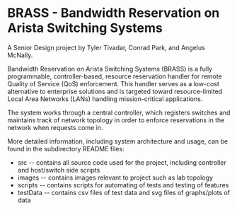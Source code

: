 # BRASS - Bandwidth Reservation on Arista Switching Systems
A Senior Design project by Tyler Tivadar, Conrad Park, and Angelus McNally.

Bandwidth Reservation on Arista Switching Systems (BRASS) is a fully programmable, controller-based, resource reservation handler for remote Quality of Service (QoS) enforcement. This handler serves as a low-cost alternative to enterprise solutions and is targeted toward resource-limited Local Area Networks (LANs) handling mission-critical applications.

The system works through a central controller, which registers switches and maintains track of network topology in order to enforce reservations in the network when requests come in.

More detailed information, including system architecture and usage, can be found in the subdirectory README files:
* src -- contains all source code used for the project, including controller and host/switch side scripts
* images -- contains images relevant to project such as lab topology
* scripts -- contains scripts for automating of tests and testing of features
* testData -- contains csv files of test data and svg files of graphs/plots of data
